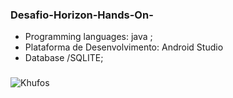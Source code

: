 ### Desafio-Horizon-Hands-On-
- Programming languages: java ;
- Plataforma de Desenvolvimento: Android Studio
- Database /SQLITE;
###
![Khufos](https://github.com/Khufos/Desafio-Horizon-Hands-On-/blob/main/gifs.gif)
